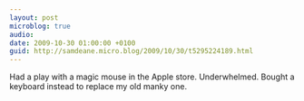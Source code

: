 ```yaml
---
layout: post
microblog: true
audio: 
date: 2009-10-30 01:00:00 +0100
guid: http://samdeane.micro.blog/2009/10/30/t5295224189.html
---
```

Had a play with a magic mouse in the Apple store. Underwhelmed. Bought a keyboard instead to replace my old manky one.
